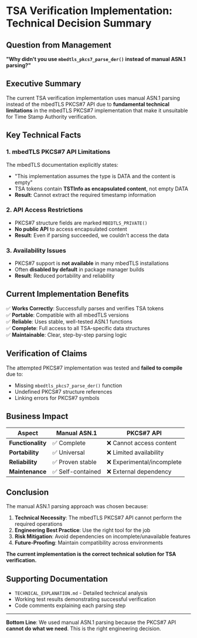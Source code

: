 # TSA Verification Implementation: Technical Decision Summary

## Question from Management
**"Why didn't you use `mbedtls_pkcs7_parse_der()` instead of manual ASN.1 parsing?"**

## Executive Summary

The current TSA verification implementation uses manual ASN.1 parsing instead of the mbedTLS PKCS#7 API due to **fundamental technical limitations** in the mbedTLS PKCS#7 implementation that make it unsuitable for Time Stamp Authority verification.

## Key Technical Facts

### 1. **mbedTLS PKCS#7 API Limitations**
The mbedTLS documentation explicitly states:
- "This implementation assumes the type is DATA and the content is empty"
- TSA tokens contain **TSTInfo as encapsulated content**, not empty DATA
- **Result**: Cannot extract the required timestamp information

### 2. **API Access Restrictions**
- PKCS#7 structure fields are marked `MBEDTLS_PRIVATE()`
- **No public API** to access encapsulated content
- **Result**: Even if parsing succeeded, we couldn't access the data

### 3. **Availability Issues**
- PKCS#7 support is **not available** in many mbedTLS installations
- Often **disabled by default** in package manager builds
- **Result**: Reduced portability and reliability

## Current Implementation Benefits

✅ **Works Correctly**: Successfully parses and verifies TSA tokens  
✅ **Portable**: Compatible with all mbedTLS versions  
✅ **Reliable**: Uses stable, well-tested ASN.1 functions  
✅ **Complete**: Full access to all TSA-specific data structures  
✅ **Maintainable**: Clear, step-by-step parsing logic  

## Verification of Claims

The attempted PKCS#7 implementation was tested and **failed to compile** due to:
- Missing `mbedtls_pkcs7_parse_der()` function
- Undefined PKCS#7 structure references
- Linking errors for PKCS#7 symbols

## Business Impact

| Aspect | Manual ASN.1 | PKCS#7 API |
|--------|-------------|------------|
| **Functionality** | ✅ Complete | ❌ Cannot access content |
| **Portability** | ✅ Universal | ❌ Limited availability |
| **Reliability** | ✅ Proven stable | ❌ Experimental/incomplete |
| **Maintenance** | ✅ Self-contained | ❌ External dependency |

## Conclusion

The manual ASN.1 parsing approach was chosen because:

1. **Technical Necessity**: The mbedTLS PKCS#7 API cannot perform the required operations
2. **Engineering Best Practice**: Use the right tool for the job
3. **Risk Mitigation**: Avoid dependencies on incomplete/unavailable features
4. **Future-Proofing**: Maintain compatibility across environments

**The current implementation is the correct technical solution for TSA verification.**

## Supporting Documentation

- `TECHNICAL_EXPLANATION.md` - Detailed technical analysis
- Working test results demonstrating successful verification
- Code comments explaining each parsing step

---

**Bottom Line**: We used manual ASN.1 parsing because the PKCS#7 API **cannot do what we need**. This is the right engineering decision.
